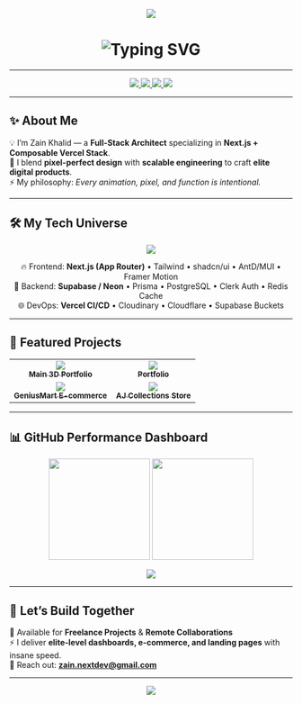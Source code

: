 <!-- 🔥 INSANE-LEVEL IMMERSIVE GITHUB PROFILE README 🔥 -->

<!-- 🌌 Custom Banner (animated gradient + tagline) -->
<p align="center">
  <img src="https://capsule-render.vercel.app/api?type=waving&color=00F5D4&height=220&section=header&text=Zain%20Khalid%20🚀&fontSize=60&animation=fadeIn&fontColor=0d1117&fontAlignY=40" />
</p>

<!-- ⚡ Typing Effect -->
<h1 align="center">
  <img src="https://readme-typing-svg.herokuapp.com?font=Fira+Code&size=28&duration=3000&pause=500&color=00F5D4&center=true&vCenter=true&width=700&lines=Full-Stack+Developer+%26+Designer;Composable+Vercel+Stack+Specialist;Architecting+Immersive+Web+Experiences;Let's+Build+Something+Elite+💎" alt="Typing SVG" />
</h1>

---

<!-- 🌐 Social Links -->
<p align="center">
  <a href="https://zainkhalid.vercel.app" target="_blank">
    <img src="https://img.shields.io/badge/🌐%20Portfolio-00F5D4?style=for-the-badge&logo=vercel&logoColor=black" />
  </a>
  <a href="https://linkedin.com/in/zain-khalid-dev/" target="_blank">
    <img src="https://img.shields.io/badge/💼%20LinkedIn-0077B5?style=for-the-badge&logo=linkedin&logoColor=white" />
  </a>
  <a href="mailto:zain.nextdev@gmail.com">
    <img src="https://img.shields.io/badge/📩%20Email-D14836?style=for-the-badge&logo=gmail&logoColor=white" />
  </a>
  <a href="https://github.com/zainnextdev">
    <img src="https://img.shields.io/badge/⚡%20GitHub-181717?style=for-the-badge&logo=github&logoColor=white" />
  </a>
</p>

---

## ✨ About Me  

💡 I’m Zain Khalid — a **Full-Stack Architect** specializing in **Next.js + Composable Vercel Stack**.  
🎨 I blend **pixel-perfect design** with **scalable engineering** to craft **elite digital products**.  
⚡ My philosophy: *Every animation, pixel, and function is intentional.*  

---

## 🛠️ My Tech Universe  

<p align="center">
  <img src="https://skillicons.dev/icons?i=nextjs,react,ts,tailwind,scss,styledcomponents,prisma,postgres,redis,supabase,nodejs,vercel,cloudflare,git,github,threejs,figma" />
</p>

<div align="center">

🔥 Frontend: **Next.js (App Router)** • Tailwind • shadcn/ui • AntD/MUI • Framer Motion  
🚀 Backend: **Supabase / Neon** • Prisma • PostgreSQL • Clerk Auth • Redis Cache  
🌐 DevOps: **Vercel CI/CD** • Cloudinary • Cloudflare • Supabase Buckets  

</div>

---

## 🌟 Featured Projects  

<table>
<tr>
<td align="center">
  <a href="https://zainkhalid.vercel.app" target="_blank">
    <img src="https://github-readme-stats.vercel.app/api/pin/?username=zainnextdev&repo=zain-khalid-portfolio&theme=radical&border_color=00F5D4&border_radius=12" /><br/>
    <sub><b>Main 3D Portfolio</b></sub>
  </a>
</td>
<td align="center">
  <a href="https://zaindevportfolio.vercel.app" target="_blank">
    <img src="https://github-readme-stats.vercel.app/api/pin/?username=zainnextdev&repo=zaindevportfolio&theme=radical&border_color=00F5D4&border_radius=12" /><br/>
    <sub><b> Portfolio </b></sub>
  </a>
</td>
</tr>
<tr>
<td align="center">
  <a href="https://geniusmart.vercel.app" target="_blank">
    <img src="https://github-readme-stats.vercel.app/api/pin/?username=zainnextdev&repo=geniusmart&theme=radical&border_color=00F5D4&border_radius=12" /><br/>
    <sub><b>GeniusMart E-commerce</b></sub>
  </a>
</td>
<td align="center">
  <a href="https://ajcollections.vercel.app" target="_blank">
    <img src="https://github-readme-stats.vercel.app/api/pin/?username=zainnextdev&repo=ajcollections&theme=radical&border_color=00F5D4&border_radius=12" /><br/>
    <sub><b>AJ Collections Store</b></sub>
  </a>
</td>
</tr>
</table>

---

## 📊 GitHub Performance Dashboard  

<p align="center">
  <img src="https://github-readme-stats.vercel.app/api?username=zainnextdev&show_icons=true&theme=radical&hide_border=true&count_private=true&bg_color=0d1117&title_color=00F5D4&icon_color=00F5D4" height="180" />
  <img src="https://github-readme-streak-stats.herokuapp.com/?user=zainnextdev&theme=radical&hide_border=true&background=0d1117&ring=00F5D4&fire=00F5D4&currStreakLabel=00F5D4" height="180" />
</p>

<p align="center">
  <img src="https://github-readme-activity-graph.vercel.app/graph?username=zainnextdev&bg_color=0D1117&color=00F5D4&line=00F5D4&point=FFFFFF&hide_border=true" />
</p>

---

## 🚀 Let’s Build Together  

💼 Available for **Freelance Projects** & **Remote Collaborations**  
⚡ I deliver **elite-level dashboards, e-commerce, and landing pages** with insane speed.  
📩 Reach out: **[zain.nextdev@gmail.com](mailto:zain.nextdev@gmail.com)**  

---

<!-- Footer Wave Banner -->
<p align="center">
  <img src="https://capsule-render.vercel.app/api?type=waving&color=00F5D4&height=150&section=footer"/>
</p>
